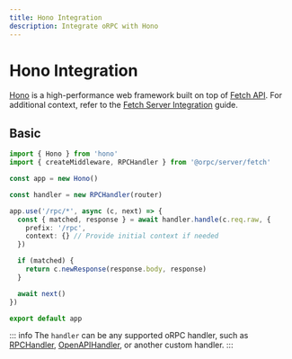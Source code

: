 ```yaml
---
title: Hono Integration
description: Integrate oRPC with Hono
---
```


# Hono Integration

[Hono](https://honojs.dev/) is a high-performance web framework built on top of [Fetch API](https://developer.mozilla.org/en-US/docs/Web/API/Fetch_API). For additional context, refer to the [Fetch Server Integration](/docs/integrations/fetch-server) guide.

## Basic

```ts
import { Hono } from 'hono'
import { createMiddleware, RPCHandler } from '@orpc/server/fetch'

const app = new Hono()

const handler = new RPCHandler(router)

app.use('/rpc/*', async (c, next) => {
  const { matched, response } = await handler.handle(c.req.raw, {
    prefix: '/rpc',
    context: {} // Provide initial context if needed
  })

  if (matched) {
    return c.newResponse(response.body, response)
  }

  await next()
})

export default app
```

::: info
The `handler` can be any supported oRPC handler, such as [RPCHandler](/docs/rpc-handler), [OpenAPIHandler](/docs/openapi/openapi-handler), or another custom handler.
:::
